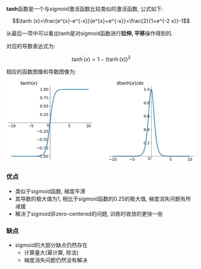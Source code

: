 **tanh**函数是一个与sigmoid激活函数比较类似的激活函数, 公式如下:

$$\tanh (x)=\frac{e^{x}-e^{-x}}{e^{x}+e^{-x}}=\frac{2}{1+e^{-2 x}}-1$$

从最后一项中可以看出tanh是对sigmoid函数进行**拉伸, 平移**操作得到的.

对应的导数表达式为:

$$\tanh^{'}(x) = 1-(\tanh (x))^{2}$$

相应的函数图像和导数图像为:

![](img/tanh-tanh-prime.jpg)

### 优点

- 类似于sigmoid函数, 梯度平滑
- 其导数的极大值为1, 相比于sigmoid函数的0.25的极大值, 梯度消失问题有所减缓
- 解决了sigmoid非zero-centered的问题, 训练时收敛的更快一些

### 缺点

- sigmoid的大部分缺点仍然存在
    - 计算量大(幂计算, 除法)
    - 梯度消失问题仍然没有解决
